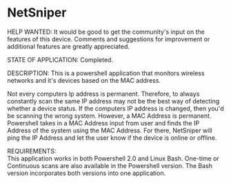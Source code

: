 # NetSniper

HELP WANTED: 
It would be good to get the community's input on the features of this device. Comments and suggestions for improvement or additional features are greatly appreciated. 

STATE OF APPLICATION: 
Completed. 

DESCRIPTION: 
This is a powershell application that monitors wireless networks and it's devices based on the MAC address. 

Not every computers Ip address is permanent. Therefore, to always constantly scan the same IP address may not be the best way of detecting whether a device status. If the computers IP address is changed, then you'd be scanning the wrong system. However, a MAC Address is permanent. Powershell takes in a MAC Address input from user and finds the IP Address of the system using the MAC Address. For there, NetSniper will ping the IP Address and let the user know if the device is online or offline. 

REQUIREMENTS:   
This application works in both Powershell 2.0 and Linux Bash. One-time or Continuous scans are also available in the Powershell version. The Bash version incorporates both versions into one application. 



